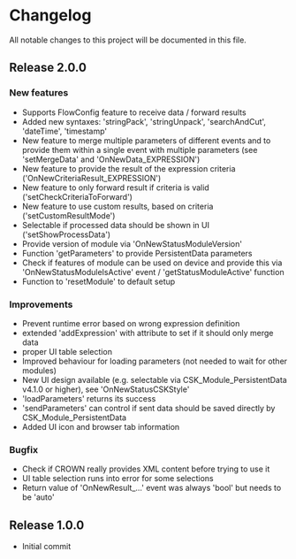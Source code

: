 # Changelog
All notable changes to this project will be documented in this file.

## Release 2.0.0

### New features
- Supports FlowConfig feature to receive data / forward results
- Added new syntaxes: 'stringPack', 'stringUnpack', 'searchAndCut', 'dateTime', 'timestamp'
- New feature to merge multiple parameters of different events and to provide them within a single event with multiple parameters (see 'setMergeData' and 'OnNewData_EXPRESSION')
- New feature to provide the result of the expression criteria ('OnNewCriteriaResult_EXPRESSION')
- New feature to only forward result if criteria is valid ('setCheckCriteriaToForward')
- New feature to use custom results, based on criteria ('setCustomResultMode')
- Selectable if processed data should be shown in UI ('setShowProcessData')
- Provide version of module via 'OnNewStatusModuleVersion'
- Function 'getParameters' to provide PersistentData parameters
- Check if features of module can be used on device and provide this via 'OnNewStatusModuleIsActive' event / 'getStatusModuleActive' function
- Function to 'resetModule' to default setup

### Improvements
- Prevent runtime error based on wrong expression definition
- extended 'addExpression' with attribute to set if it should only merge data
- proper UI table selection
- Improved behaviour for loading parameters (not needed to wait for other modules)
- New UI design available (e.g. selectable via CSK_Module_PersistentData v4.1.0 or higher), see 'OnNewStatusCSKStyle'
- 'loadParameters' returns its success
- 'sendParameters' can control if sent data should be saved directly by CSK_Module_PersistentData
- Added UI icon and browser tab information

### Bugfix
- Check if CROWN really provides XML content before trying to use it
- UI table selection runs into error for some selections
- Return value of 'OnNewResult_...' event was always 'bool' but needs to be 'auto'

## Release 1.0.0
- Initial commit